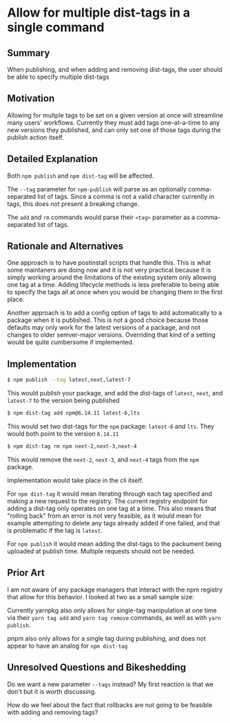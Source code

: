 # Allow for multiple dist-tags in a single command

## Summary

When publishing, and when adding and removing dist-tags, the user should
be able to specify multiple dist-tags

## Motivation

Allowing for multple tags to be set on a given version at once will
streamline many users' workflows.  Currently they must add tags
one-at-a-time to any new versions they published, and can only set one
of those tags during the publish action itself.

## Detailed Explanation

Both `npm publish` and `npm dist-tag` will be affected.

The `--tag` parameter for `npm-publish` will parse as an optionally
comma-separated list of tags.  Since a comma is not a valid character
currently in tags, this does not present a breaking change.

The `add` and `rm` commands would parse their `<tag>` parameter as a
comma-separated list of tags.

## Rationale and Alternatives

One approach is to have postinstall scripts that handle this. This is
what some maintaners are doing now and it is not very practical because
it is simply working around the limitations of the existing system only
allowing one tag at a time.  Adding lifecycle methods is less preferable
to being able to specify the tags all at once when you would be changing
them in the first place.

Another approach is to add a config option of tags to add automatically
to a package when it is published.  This is not a good choice because
those defaults may only work for the latest versions of a package, and
not changes to older semver-major versions. Overriding that kind of a
setting would be quite cumbersome if implemented.

## Implementation

```sh
$ npm publish --tag latest,next,latest-7
```
This would publish your package, and add the dist-tags of `latest`,
`next`, and `latest-7` to the version being published

```sh
$ npm dist-tag add npm@6.14.11 latest-6,lts
```

This would set two dist-tags for the `npm` package: `latest-6` and
`lts`. They would both point to the version `6.14.11`

```sh
$ npm dist-tag rm npm next-2,next-3,next-4
```

This would remove the `next-2`, `next-3`, and `next-4` tags from the
`npm` package.

Implementation would take place in the cli itself.

For `npm dist-tag` it would mean iterating through each tag specified
and making a new request to the registry.  The current registry endpoint
for adding a dist-tag only operates on one tag at a time.  This also
means that "rolling back" from an error is not very feasible, as it
would mean for example attempting to delete any tags already added if
one failed, and that is problematic if the tag is `latest`.

For `npm publish` it would mean adding the dist-tags to the packument
being uploaded at publish time. Multiple requests should not be needed.

## Prior Art

I am not aware of any package managers that interact with the npm
registry that allow for this behavior. I looked at two as a small sample
size:

Currently yarnpkg also only allows for single-tag manipulation at one
time via their `yarn tag add` and `yarn tag remove` commands, as well as with
`yarn publish`.

pnpm also only allows for a single tag during publishing, and does not
appear to have an analog for `npm dist-tag`

## Unresolved Questions and Bikeshedding

Do we want a new parameter `--tags` instead? My first reaction is that
we don't but it is worth discussing.

How do we feel about the fact that rollbacks are not going to be
feasible with adding and removing tags?
